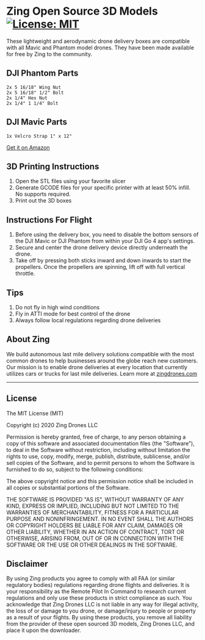 # Zing Open Source 3D Models [![License: MIT](https://img.shields.io/badge/License-MIT-yellow.svg)](https://opensource.org/licenses/MIT)
These lightweight and aerodynamic drone delivery boxes are compatible with all Mavic and Phantom model drones. They have been made available for free by Zing to the community.

## DJI Phantom Parts
```
2x 5 16/18" Wing Nut
2x 5 16/18" 1/2" Bolt
2x 1/4" Hex Nut
2x 1/4" 1 1/4" Bolt
```
## DJI Mavic Parts
```
1x Velcro Strap 1" x 12"
```
[Get it on Amazon](https://www.amazon.com/gp/product/B011WGG18A/ref=ppx_yo_dt_b_search_asin_image?ie=UTF8&psc=1)
## 3D Printing Instructions
1. Open the STL files using your favorite slicer
2. Generate GCODE files for your specific printer with at least 50% infill. No supports required.
3. Print out the 3D boxes

## Instructions For Flight
1. Before using the delivery box, you need to disable the bottom sensors of the DJI Mavic or DJI Phantom from within your DJI Go 4 app's settings.
2. Secure and center the drone delivery device directly underneath the drone.
3. Take off by pressing both sticks inward and down inwards to start the propellers. Once the propellers are spinning, lift off with full vertical throttle.

## Tips
1. Do not fly in high wind conditions
2. Fly in ATTI mode for best control of the drone
3. Always follow local regulations regarding drone deliveries

## About Zing
We build autonomous last mile delivery solutions compatible with the most common drones to help businesses around the globe reach new customers. Our mission is to enable drone deliveries at every location that currently utilizes cars or trucks for last mile deliveries. Learn more at [zingdrones.com](https://zingdrones.com)

---
## License
The MIT License (MIT)

Copyright (c) 2020 Zing Drones LLC

Permission is hereby granted, free of charge, to any person obtaining a copy of this software and associated documentation files (the "Software"), to deal in the Software without restriction, including without limitation the rights to use, copy, modify, merge, publish, distribute, sublicense, and/or sell copies of the Software, and to permit persons to whom the Software is furnished to do so, subject to the following conditions:

The above copyright notice and this permission notice shall be included in all copies or substantial portions of the Software.

THE SOFTWARE IS PROVIDED "AS IS", WITHOUT WARRANTY OF ANY KIND, EXPRESS OR IMPLIED, INCLUDING BUT NOT LIMITED TO THE WARRANTIES OF MERCHANTABILITY, FITNESS FOR A PARTICULAR PURPOSE AND NONINFRINGEMENT. IN NO EVENT SHALL THE AUTHORS OR COPYRIGHT HOLDERS BE LIABLE FOR ANY CLAIM, DAMAGES OR OTHER LIABILITY, WHETHER IN AN ACTION OF CONTRACT, TORT OR OTHERWISE, ARISING FROM, OUT OF OR IN CONNECTION WITH THE SOFTWARE OR THE USE OR OTHER DEALINGS IN THE SOFTWARE.

## Disclaimer
By using Zing products you agree to comply with all FAA (or similar regulatory bodies) regulations regarding drone flights and deliveries. It is your responsibility as the Remote Pilot In Command to research current regulations and only use these products in strict compliance as such. You acknowledge that Zing Drones LLC is not liable in any way for illegal activity, the loss of or damage to you drone, or damage/injury to people or property as a result of your flights. By using these products, you remove all liability from the provider of these open sourced 3D models, Zing Drones LLC, and place it upon the downloader.
